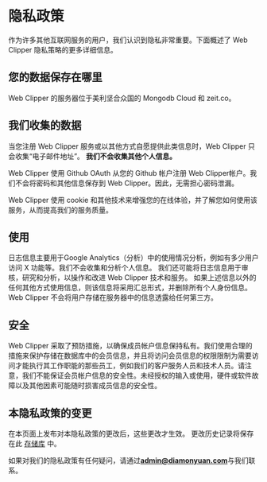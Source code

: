 # 隐私政策

作为许多其他互联网服务的用户，我们认识到隐私非常重要。下面概述了 Web Clipper 隐私策略的更多详细信息。

## 您的数据保存在哪里
Web Clipper 的服务器位于美利坚合众国的 Mongodb Cloud 和 zeit.co。

## 我们收集的数据
当您注册 Web Clipper 服务或以其他方式自愿提供此类信息时，Web Clipper 只会收集“电子邮件地址”。 **我们不会收集其他个人信息。**

Web Clipper 使用 Github OAuth 从您的 Github 帐户注册 Web Clipper帐户。我们不会将密码和其他信息保存到 Web Clipper。因此，无需担心密码泄漏。

Web Clipper 使用 cookie 和其他技术来增强您的在线体验，并了解您如何使用该服务，从而提高我们的服务质量。

## 使用
日志信息主要用于Google Analytics（分析）中的使用情况分析，例如有多少用户访问 X 功能等。我们不会收集和分析个人信息。
我们还可能将日志信息用于审核，研究和分析，以操作和改进 Web Clipper 技术和服务。
如果上述信息以外的任何其他方式使用信息，则该信息将采用汇总形式，并删除所有个人身份信息。
Web Clipper 不会将用户存储在服务器中的信息透露给任何第三方。

## 安全
Web Clipper 采取了预防措施，以确保成员帐户信息保持私有。我们使用合理的措施来保护存储在数据库中的会员信息，并且将访问会员信息的权限限制为需要访问才能执行其工作职能的那些员工，例如我们的客户服务人员和技术人员。请注意，我们不能保证会员帐户信息的安全性。未经授权的输入或使用，硬件或软件故障以及其他因素可能随时损害成员信息的安全性。

## 本隐私政策的变更
在本页面上发布对本隐私政策的更改后，这些更改才生效。
更改历史记录将保存在此 [存储库](https://github.com/webclipper/web-clipper) 中。

如果对我们的隐私政策有任何疑问，请通过**admin@diamonyuan.com**与我们联系。
